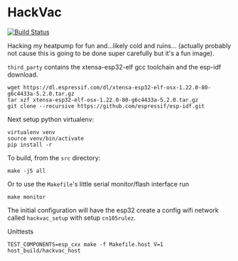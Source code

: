 HackVac
=======
[![Build Status](https://travis-ci.org/awong-dev/hackvac.svg?branch=master)](https://travis-ci.org/awong-dev/hackvac)

Hacking my heatpump for fun and...likely cold and ruins... (actually probably not cause this is going to be done super carefully but it's a fun image).

`third_party` contains the xtensa-esp32-elf gcc toolchain and the esp-idf download.
```
wget https://dl.espressif.com/dl/xtensa-esp32-elf-osx-1.22.0-80-g6c4433a-5.2.0.tar.gz
tar xzf xtensa-esp32-elf-osx-1.22.0-80-g6c4433a-5.2.0.tar.gz
git clone --recursive https://github.com/espressif/esp-idf.git
```

Next setup python virtualenv:
```
virtualenv venv
source venv/bin/activate
pip install -r
```

To build, from the `src` directory:
```
make -j5 all
```

Or to use the `Makefile`'s little serial monitor/flash interface run
```
make monitor
```

The initial configuration will have the esp32 create a config wifi network
called `hackvac_setup` with setup `cn105rulez`.

Unittests
```
TEST_COMPONENTS=esp_cxx make -f Makefile.host V=1 host_build/hackvac_host 
```
